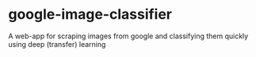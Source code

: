 # google-image-classifier
A web-app for scraping images from google and classifying them quickly using deep (transfer) learning
